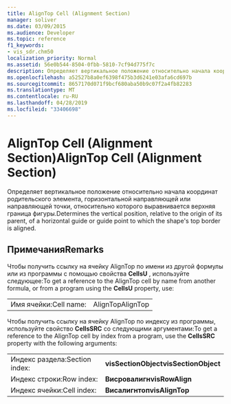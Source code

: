 ```yaml
---
title: AlignTop Cell (Alignment Section)
manager: soliver
ms.date: 03/09/2015
ms.audience: Developer
ms.topic: reference
f1_keywords:
- vis_sdr.chm50
localization_priority: Normal
ms.assetid: 56e0b544-8504-0fbb-5810-7cf94d775f7c
description: Определяет вертикальное положение относительно начала координат родительского элемента, горизонтальной направляющей или направляющей точки, относительно которого выравнивается верхняя граница фигуры.
ms.openlocfilehash: a52527b8a0ef6398f475b3d6241e03afa6cd697b
ms.sourcegitcommit: 8657170d071f9bcf680aba50b9c07f2a4fb82283
ms.translationtype: MT
ms.contentlocale: ru-RU
ms.lasthandoff: 04/28/2019
ms.locfileid: "33406698"
---
```

# <a name="aligntop-cell-alignment-section"></a><span data-ttu-id="dce06-103">AlignTop Cell (Alignment Section)</span><span class="sxs-lookup"><span data-stu-id="dce06-103">AlignTop Cell (Alignment Section)</span></span>

<span data-ttu-id="dce06-104">Определяет вертикальное положение относительно начала координат родительского элемента, горизонтальной направляющей или направляющей точки, относительно которого выравнивается верхняя граница фигуры.</span><span class="sxs-lookup"><span data-stu-id="dce06-104">Determines the vertical position, relative to the origin of its parent, of a horizontal guide or guide point to which the shape's top border is aligned.</span></span>
  
## <a name="remarks"></a><span data-ttu-id="dce06-105">Примечания</span><span class="sxs-lookup"><span data-stu-id="dce06-105">Remarks</span></span>

<span data-ttu-id="dce06-106">Чтобы получить ссылку на ячейку AlignTop по имени из другой формулы или из программы с помощью свойства **CellsU** , используйте следующее:</span><span class="sxs-lookup"><span data-stu-id="dce06-106">To get a reference to the AlignTop cell by name from another formula, or from a program using the **CellsU** property, use:</span></span> 
  
|||
|:-----|:-----|
| <span data-ttu-id="dce06-107">Имя ячейки:</span><span class="sxs-lookup"><span data-stu-id="dce06-107">Cell name:</span></span>  <br/> | <span data-ttu-id="dce06-108">AlignTop</span><span class="sxs-lookup"><span data-stu-id="dce06-108">AlignTop</span></span>  <br/> |
   
<span data-ttu-id="dce06-109">Чтобы получить ссылку на ячейку AlignTop по индексу из программы, используйте свойство **CellsSRC** со следующими аргументами:</span><span class="sxs-lookup"><span data-stu-id="dce06-109">To get a reference to the AlignTop cell by index from a program, use the **CellsSRC** property with the following arguments:</span></span> 
  
|||
|:-----|:-----|
| <span data-ttu-id="dce06-110">Индекс раздела:</span><span class="sxs-lookup"><span data-stu-id="dce06-110">Section index:</span></span>  <br/> |<span data-ttu-id="dce06-111">**visSectionObject**</span><span class="sxs-lookup"><span data-stu-id="dce06-111">**visSectionObject**</span></span> <br/> |
| <span data-ttu-id="dce06-112">Индекс строки:</span><span class="sxs-lookup"><span data-stu-id="dce06-112">Row index:</span></span>  <br/> |<span data-ttu-id="dce06-113">**Висровалигн**</span><span class="sxs-lookup"><span data-stu-id="dce06-113">**visRowAlign**</span></span> <br/> |
| <span data-ttu-id="dce06-114">Индекс ячейки:</span><span class="sxs-lookup"><span data-stu-id="dce06-114">Cell index:</span></span>  <br/> |<span data-ttu-id="dce06-115">**Висалигнтоп**</span><span class="sxs-lookup"><span data-stu-id="dce06-115">**visAlignTop**</span></span> <br/> |
   

